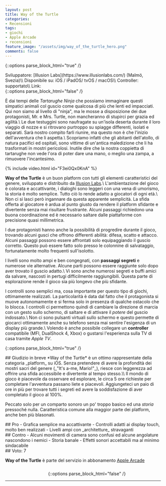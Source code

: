 ```yaml
---
layout: post
title: Way of the Turtle
categories:
- Recensioni
tags:
- giochi
- Apple Arcade
- recensioni
feature_image: "/assets/img/way_of_the_turtle_hero.png"
comments: false
---
```


{::options parse_block_html="true" /}
<div class="game_info">
Sviluppatore: [Illusion Labs](https://www.illusionlabs.com/) (Malmö, Svezia)\\
Disponibile su: iOS / iPadOS/ tvOS / macOS\\
Controller: supportato\\
Link: <a href="https://apps.apple.com/it/app/way-of-the-turtle/id1472186054?mt=8" style="display:inline-block;overflow:hidden;background:url(https://linkmaker.itunes.apple.com/assets/shared/badges/it-it/appstore-sm.svg) no-repeat;width:60px;height:15px;"></a>
</div>
{::options parse_block_html="false" /}

È dai tempi delle _Tartarughe Ninja_ che possiamo immaginare questi simpatici animali col guscio come qualcosa di più che lenti ed impacciati. Qui non siamo al livello di "ninja", ma le mosse a disposizione dei due protagonisti, Mr. e Mrs. Turtle, non mancheranno di stupirci per grazia ed agilità.\\
Le due testuggini sono naufragate su un'isola deserta durante il loro viaggio di nozze e si ritrovano purtroppo su spiagge differenti, isolati e separati. Sarà nostro compito farli riunire, ma questo non è che l'inizio dell'avventura che li aspetta.\\
Scopriamo infatti che gli abitanti dell'atollo, di natura pacifici ed ospitali, sono vittime di un'antica maledizione che li ha trasformati in mostri pericolosi. Inutile dire che la nostra coppietta di tartarughe non vede l'ora di poter dare una mano, o meglio una zampa, a rimuovere l'incantesimo.

{% include video.html id="F3ei0Qx0KnA" %}

**Way of the Turtle** è un buon platform con tutti gli elementi caratteristici del genere, sviluppato e distribuito da [Illusion Labs](https://www.illusionlabs.com/).\\
L'ambientazione del gioco è colorata e accattivante, i dialoghi sono leggeri con una vena di umorismo, la storia è molto semplice. Tutto ciò lo rende adatto a giocatori di ogni età.\\
Non ci si lasci però ingannare da questa apparente semplicità. La sfida offerta al giocatore è ardua al punto giusto da rendere il platform sfidante e divertente senza mai risultare frustrante. Alcuni passaggi richiedono una buona coordinazione ed è necessario saltare dalle piattaforme con precisione quasi millimetrica.

I due protagonisti hanno anche la possibilità di progredire durante il gioco, trovando alcuni gusci che offrono differenti abilità: difesa, scatto e attacco. Alcuni passaggi possono essere affrontati solo equipaggiando il guscio corretto. Questo può essere fatto solo presso le colonnine di salvataggio, fortunatamente molto frequenti sull'isolotto.

I livelli sono molto ampi e ben congegnati, con **passaggi segreti** e numerose vie alternative. Alcune parti possono essere raggiunte solo dopo aver trovato il guscio adatto.\\
Vi sono anche numerosi segreti e buffi amici da salvare, nascosti in pertugi difficilmente raggiungibili. Questa parte di esplorazione rende il gioco sia più longevo che più sfidante.

I controlli sono semplici ma, cosa importante per questo tipo di giochi, ottimamente realizzati. La particolarità è data dal fatto che il protagonista si muove autonomamente e si ferma solo in presenza di qualche ostacolo che lo blocca. I controlli ci permettono quindi di cambiare la direzione di marcia con un gesto sullo schermo, di saltare e di attivare il _potere_ del guscio indossato.\\
Non ci sono pulsanti virtuali sullo schermo e questo permette di giocarci ottimamente anche su telefono senza mai sentire l'esigenza di un display più grande.\\
Volendo è anche possibile collegare un **controller** compatibile (MFI, DualShock 4, Xbox) o gustarsi l'esperienza sulla TV di casa tramite _Apple TV_.

{::options parse_block_html="true" /}
<div class="conclusion">
## Giudizio in breve
*Way of the Turtle* è un ottimo rappresentate della categoria _platform_ su iOS. Senza pretendere di avere la profondità dei mostri sacri del genere (_"It's a-me, Mario!"_), riesce con leggerezza ad offrire una sfida accessibile e divertente al tempo stesso.\\
Il mondo di gioco è piacevole da osservare ed esplorare, le circa 5 ore richieste per completare l'avventura passano liete e piacevoli. Aggiungeteci un paio di ore in più per trovare tutti i segreti ed avere la soddisfazione di aver completato il gioco al 100%.

Peccato solo per un comparto sonoro un po' troppo basico ed una _storia_ pressoché nulla. Caratteristica comune alla maggior parte dei platform, anche ben più blasonati.
</div>

<div class="pros">
## Pro
- Grafica semplice ma accattivante
- Controlli adatti ai display touch, molto ben realizzati
- Livelli ampi con _architetture_ stravaganti
</div>

<div class="cons">
## Contro
- Alcuni movimenti di camera sono confusi ed alcune angolature nascondono i nemici
- Storia banale
- Effetti sonori accettabili ma al minimo sindacabile
</div>

<div class="vote">
## Voto: 7
</div>

**Way of the Turtle** è parte del servizio in abbonamento [Apple Arcade](https://www.apple.com/it/apple-arcade/)
<a href="https://apps.apple.com/it/app/way-of-the-turtle/id1472186054?mt=8" style="display:inline-block;overflow:hidden;background:url(https://linkmaker.itunes.apple.com/it-it/badge-lrg.svg?releaseDate=2019-09-19&kind=iossoftware&bubble=ios_apps) no-repeat;width:135px;height:40px;"></a>
{::options parse_block_html="false" /}

---

